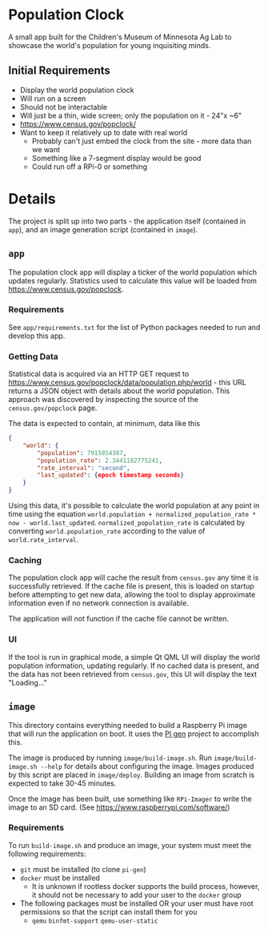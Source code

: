 # Population Clock

A small app built for the Children's Museum of Minnesota Ag Lab to showcase the world's population for young inquisiting minds.

## Initial Requirements

* Display the world population clock
* Will run on a screen
* Should not be interactable
* Will just be a thin, wide screen; only the population on it - 24"x ~6"
* https://www.census.gov/popclock/
* Want to keep it relatively up to date with real world
    * Probably can't just embed the clock from the site - more data than we want
    * Something like a 7-segment display would be good
    * Could run off a RPi-0 or something

# Details

The project is split up into two parts - the application itself (contained in `app`),
and an image generation script (contained in `image`).

## `app`

The population clock app will display a ticker of the world population which updates
regularly. Statistics used to calculate this value will be loaded from <https://www.census.gov/popclock>.

### Requirements

See `app/requirements.txt` for the list of Python packages needed to run and develop this
app.

### Getting Data

Statistical data is acquired via an HTTP GET request to <https://www.census.gov/popclock/data/population.php/world> - this URL returns a JSON object with details about the world population.
This approach was discovered by inspecting the source of the `census.gov/popclock` page.

The data is expected to contain, at minimum, data like this
```json
{
    "world": {
        "population": 7915854387,
        "population_rate": 2.3441182775241,
        "rate_interval": "second",
        "last_updated": {epoch timestamp seconds}
    }
}
```

Using this data, it's possible to calculate the world population at any point in
time using the equation `world.population + normalized_population_rate * now - world.last_updated`.
`normalized_population_rate` is calculated by converting `world.population_rate` according to
the value of `world.rate_interval`.

### Caching

The population clock app will cache the result from `census.gov` any time it is
successfully retrieved. If the cache file is present, this is loaded on startup
before attempting to get new data, allowing the tool to display approximate
information even if no network connection is available.

The application will not function if the cache file cannot be written.

### UI

If the tool is run in graphical mode, a simple Qt QML UI will display the
world population information, updating regularly. If no cached data is present,
and the data has not been retrieved from `census.gov`, this UI will display the
text "Loading..."

## `image`

This directory contains everything needed to build a Raspberry Pi image that will
run the application on boot. It uses the [PI gen](https://github.com/RPi-Distro/pi-gen)
project to accomplish this.

The image is produced by running `image/build-image.sh`. Run
`image/build-image.sh --help` for details about configuring the image. Images
produced by this script are placed in `image/deploy`. Building an image from
scratch is expected to take 30-45 minutes.

Once the image has been built, use something like `RPi-Imager` to write the image to an
SD card. (See <https://www.raspberrypi.com/software/>)

### Requirements

To run `build-image.sh` and produce an image, your system must meet the following
requirements:
* `git` must be installed (to clone `pi-gen`)
* `docker` must be installed
  * It is unknown if rootless docker supports the build process, however, it
    should not be necessary to add your user to the `docker` group
* The following packages must be installed OR your user must have root permissions
  so that the script can install them for you
  * `qemu` `binfmt-support` `qemu-user-static`
